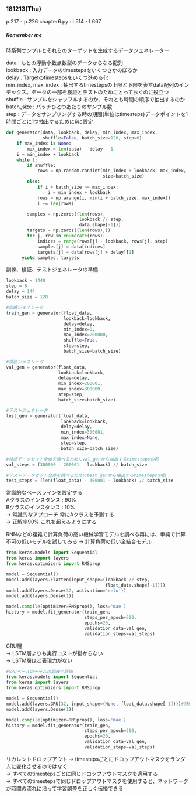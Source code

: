 ### 181213(Thu)    
p.217 - p.226
chapter6.py : L514 - L667
##### *Remember me*  
時系列サンプルとそれらのターゲットを生成するデータジェネレーター  

data : もとの浮動小数点数型のデータからなる配列  
lookback : 入力データのtimestepsをいくつさかのぼるか  
delay : Targetのtimestepsをいくつ進める化  
min_index, max_index : 抽出するtimestepsの上限と下限を表すdata配列のインデックス。データの一部を検証とテストのためにとっておくのに役立つ  
shuffle : サンプルをシャッフルするのか、それとも時間の順序で抽出するのか  
batch_size : バッチひとつあたりのサンプル数  
step : データをサンプリングする時の期間(単位はtimesteps)データポイントを1時間ごとに1つ抽出するために6に設定
```python
def generator(data, lookback, delay, min_index, max_index,
              shuffle=False, batch_size=128, step=6):
    if max_index is None:
        max_index = len(data) - delay - 1
    i = min_index + lookback
    while 1:
        if shuffle:
            rows = np.random.randint(min_index + lookback, max_index,
                                     size=batch_size)
        else:
            if i + batch_size >= max_index:
                i = min_index + lookback
            rows = np.arange(i, min(i + batch_size, max_index))
            i += len(rows)

        samples = np.zeros((len(rows),
                            lookback // step,
                            data.shape[-1]))
        targets = np.zeros((len(rows),))
        for j, row in enumerate(rows):
            indices = range(rows[j] - lookback, rows[j], step)
            samples[j] = data[indices]
            targets[j] = data[rows[j] + delay][1]
      yield samples, targets
```
訓練、検証、テストジェネレータの準備

```python
lookback = 1440
step = 6
delay = 144
batch_size = 128

#訓練ジェネレータ
train_gen = generator(float_data,
                      lookback=lookback,
                      delay=delay,
                      min_index=0,
                      max_index=200000,
                      shuffle=True,
                      step=step,
                      batch_size=batch_size)

#検証ジェネレータ
val_gen = generator(float_data,
                    lookback=lookback,
                    delay=delay,
                    min_index=200001,
                    max_index=300000,
                    step=step,
                    batch_size=batch_size)

#テストジェネレータ
test_gen = generator(float_data,
                     lookback=lookback,
                     delay=delay,
                     min_index=300001,
                     max_index=None,
                     step=step,
                     batch_size=batch_size)

#検証データセット全体を調べるためにval_genから抽出するtimestepsの数
val_steps = (300000 - 200001 - lookback) // batch_size

#テストデータセット全体を調べるためにtest_genから抽出するtimestepsの数
test_steps = (len(float_data) - 300001 - lookback) // batch_size
```

常識的なベースラインを設定する  
Aクラスのインスタンス : 90%  
Bクラスのインスタンス : 10%  
-> 常識的なアプローチ 常にAクラスを予測する  
-> 正解率90%
これを超えるようにする

RNNなどの複雑で計算負荷の高い機械学習モデルを調べる再には、単純で計算不可の低いモデルを試してみる
-> 計算負荷の低い全結合モデル
```python
from keras.models import Sequential
from keras import layers
from keras.optimizers import RMSprop

model = Sequential()
model.add(layers.Flatten(input_shape=(lookback // step,
                                      float_data.shape[-1])))
model.add(layers.Dense(32, activation='relu'))
model.add(layers.Dense(1))

model.compile(optimizer=RMSprop(), loss='mae')
history = model.fit_generator(train_gen,
                              steps_per_epoch=500,
                              epochs=20,
                              validation_data=val_gen,
                              validation_steps=val_steps)
```

GRU層  
-> LSTM層よりも実行コストが掛からない  
-> LSTM層ほど表現力がない

```python
#GRUベースのモデルの訓練と評価
from keras.models import Sequential
from keras import layers
from keras.optimizers import RMSprop

model = Sequential()
model.add(layers.GRU(32, input_shape=(None, float_data.shape[-1])))#特徴量の数
model.add(layers.Dense(1))

model.compile(optimizer=RMSprop(), loss='mae')
history = model.fit_generator(train_gen,
                              steps_per_epoch=500,
                              epochs=20,
                              validation_data=val_gen,
                              validation_steps=val_steps)
```

リカレントドロップアウト
-> timestepsごとにドロップアウトマスクをランダムに変化させるのではなく  
-> すべてのtimestepsごとに同じドロップアウトマスクを適用する  
-> すべてのtimestepsで同じドロップアウトマスクを使用すると、ネットワークが時間の流れに沿って学習誤差を正しく伝播できる
